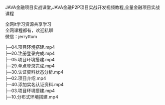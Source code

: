 JAVA金融项目实战课堂,JAVA金融P2P项目实战开发视频教程,全量金融项目实战课程

全网it学习资源共享学习<br>全网课程都有，欢迎私聊<br>微信：jerryttom<br>

├─04.项目环境搭建.mp4<br> ├─20.注册登录完成.mp4<br> ├─05.项目环境搭建.mp4<br> ├─29.单点登录完成.mp4<br> ├─30.认证资料状态分析.mp4<br> ├─02.项目介绍.mp4<br> ├─40.添加实名认证资料.mp4<br> ├─03.项目环境搭建.mp4<br> ├─10.分布式环境搭建.mp4
